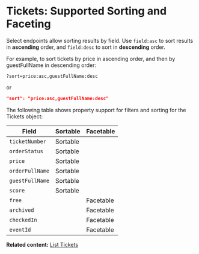 # Tickets: Supported Sorting and Faceting

Select endpoints allow sorting results by field. Use `field:asc` to sort results in **ascending** order, and `field:desc` to sort in **descending** order.

For example, to sort tickets by price in ascending order, and then by guestFullName in descending order: 

```
?sort=price:asc,guestFullName:desc
```

or 

```json
"sort": "price:asc,guestFullName:desc"
```

The following table shows property support for filters and sorting
for the Tickets object:


| Field           | Sortable | Facetable |
|-----------------|----------|-----------|
| `ticketNumber`  | Sortable |           |
| `orderStatus`   | Sortable |           |
| `price`         | Sortable |           |
| `orderFullName` | Sortable |           |
| `guestFullName` | Sortable |           |
| `score`         | Sortable |           |
| `free`          |          | Facetable |
| `archived`      |          | Facetable |
| `checkedIn`     |          | Facetable |
| `eventId`       |          | Facetable |

__Related content:__
[List Tickets](https://www.wix.com/velo/reference/wix-events-v2/tickets/listtickets)